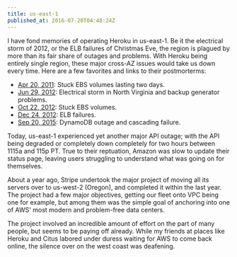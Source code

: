 ```yaml
---
title: us-east-1
published_at: 2016-07-20T04:48:24Z
---
```


I have fond memories of operating Heroku in us-east-1. Be it the electrical
storm of 2012, or the ELB failures of Christmas Eve, the region is plagued by
more than its fair share of outages and problems. With Heroku being entirely
single region, these major cross-AZ issues would take us down every time. Here
are a few favorites and links to their postmorterms:

* [Apr 20, 2011](https://aws.amazon.com/message/65648/): Stuck EBS volumes
  lasting two days.
* [Jun 29, 2012](https://aws.amazon.com/message/67457/): Electrical storm in
  North Virginia and backup generator problems.
* [Oct 22, 2012](https://aws.amazon.com/message/680342/): Stuck EBS volumes.
* [Dec 24, 2012](https://aws.amazon.com/message/680587/): ELB failures.
* [Sep 20, 2015](https://aws.amazon.com/message/5467D2/): DynamoDB outage and
  cascading failure.

Today, us-east-1 experienced yet another major API outage; with the API being
degraded or completely down completely for two hours between 1115a and 115p PT.
True to their reptuation, Amazon was slow to update their status page, leaving
users struggling to understand what was going on for themselves.

About a year ago, Stripe undertook the major project of moving all its servers
over to us-west-2 (Oregon), and completed it within the last year. The project
had a few major objectives, getting our fleet onto VPC being one for example,
but among them was the simple goal of anchoring into one of AWS' most modern
and problem-free data centers.

The project involved an incredible amount of effort on the part of many people,
but seems to be paying off already. While my friends at places like Heroku and
Citus labored under duress waiting for AWS to come back online, the silence
over on the west coast was deafening.
